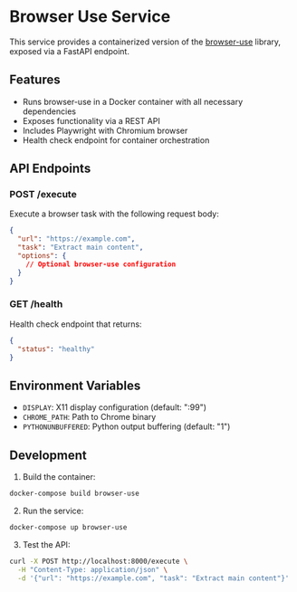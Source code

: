 # Browser Use Service

This service provides a containerized version of the [browser-use](https://github.com/browser-use/browser-use) library, exposed via a FastAPI endpoint.

## Features

- Runs browser-use in a Docker container with all necessary dependencies
- Exposes functionality via a REST API
- Includes Playwright with Chromium browser
- Health check endpoint for container orchestration

## API Endpoints

### POST /execute
Execute a browser task with the following request body:
```json
{
  "url": "https://example.com",
  "task": "Extract main content",
  "options": {
    // Optional browser-use configuration
  }
}
```

### GET /health
Health check endpoint that returns:
```json
{
  "status": "healthy"
}
```

## Environment Variables

- `DISPLAY`: X11 display configuration (default: ":99")
- `CHROME_PATH`: Path to Chrome binary
- `PYTHONUNBUFFERED`: Python output buffering (default: "1")

## Development

1. Build the container:
```bash
docker-compose build browser-use
```

2. Run the service:
```bash
docker-compose up browser-use
```

3. Test the API:
```bash
curl -X POST http://localhost:8000/execute \
  -H "Content-Type: application/json" \
  -d '{"url": "https://example.com", "task": "Extract main content"}'
```
